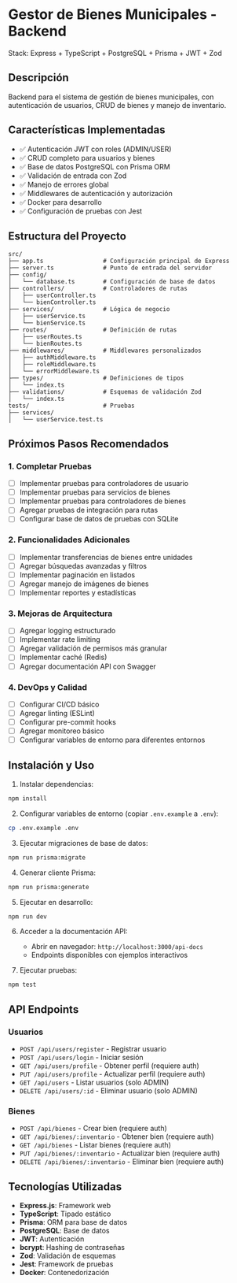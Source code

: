 # Gestor de Bienes Municipales - Backend

Stack: Express + TypeScript + PostgreSQL + Prisma + JWT + Zod

## Descripción

Backend para el sistema de gestión de bienes municipales, con autenticación de usuarios, CRUD de bienes y manejo de inventario.

## Características Implementadas

- ✅ Autenticación JWT con roles (ADMIN/USER)
- ✅ CRUD completo para usuarios y bienes
- ✅ Base de datos PostgreSQL con Prisma ORM
- ✅ Validación de entrada con Zod
- ✅ Manejo de errores global
- ✅ Middlewares de autenticación y autorización
- ✅ Docker para desarrollo
- ✅ Configuración de pruebas con Jest

## Estructura del Proyecto

```
src/
├── app.ts                 # Configuración principal de Express
├── server.ts              # Punto de entrada del servidor
├── config/
│   └── database.ts        # Configuración de base de datos
├── controllers/           # Controladores de rutas
│   ├── userController.ts
│   └── bienController.ts
├── services/              # Lógica de negocio
│   ├── userService.ts
│   └── bienService.ts
├── routes/                # Definición de rutas
│   ├── userRoutes.ts
│   └── bienRoutes.ts
├── middlewares/           # Middlewares personalizados
│   ├── authMiddleware.ts
│   ├── roleMiddleware.ts
│   └── errorMiddleware.ts
├── types/                 # Definiciones de tipos
│   └── index.ts
├── validations/           # Esquemas de validación Zod
│   └── index.ts
tests/                     # Pruebas
├── services/
│   └── userService.test.ts
```

## Próximos Pasos Recomendados

### 1. Completar Pruebas
- [ ] Implementar pruebas para controladores de usuario
- [ ] Implementar pruebas para servicios de bienes
- [ ] Implementar pruebas para controladores de bienes
- [ ] Agregar pruebas de integración para rutas
- [ ] Configurar base de datos de pruebas con SQLite

### 2. Funcionalidades Adicionales
- [ ] Implementar transferencias de bienes entre unidades
- [ ] Agregar búsquedas avanzadas y filtros
- [ ] Implementar paginación en listados
- [ ] Agregar manejo de imágenes de bienes
- [ ] Implementar reportes y estadísticas

### 3. Mejoras de Arquitectura
- [ ] Agregar logging estructurado
- [ ] Implementar rate limiting
- [ ] Agregar validación de permisos más granular
- [ ] Implementar caché (Redis)
- [ ] Agregar documentación API con Swagger

### 4. DevOps y Calidad
- [ ] Configurar CI/CD básico
- [ ] Agregar linting (ESLint)
- [ ] Configurar pre-commit hooks
- [ ] Agregar monitoreo básico
- [ ] Configurar variables de entorno para diferentes entornos

## Instalación y Uso

1. Instalar dependencias:
```bash
npm install
```

2. Configurar variables de entorno (copiar `.env.example` a `.env`):
```bash
cp .env.example .env
```

3. Ejecutar migraciones de base de datos:
```bash
npm run prisma:migrate
```

4. Generar cliente Prisma:
```bash
npm run prisma:generate
```

5. Ejecutar en desarrollo:
```bash
npm run dev
```

6. Acceder a la documentación API:
   - Abrir en navegador: `http://localhost:3000/api-docs`
   - Endpoints disponibles con ejemplos interactivos

7. Ejecutar pruebas:
```bash
npm test
```

## API Endpoints

### Usuarios
- `POST /api/users/register` - Registrar usuario
- `POST /api/users/login` - Iniciar sesión
- `GET /api/users/profile` - Obtener perfil (requiere auth)
- `PUT /api/users/profile` - Actualizar perfil (requiere auth)
- `GET /api/users` - Listar usuarios (solo ADMIN)
- `DELETE /api/users/:id` - Eliminar usuario (solo ADMIN)

### Bienes
- `POST /api/bienes` - Crear bien (requiere auth)
- `GET /api/bienes/:inventario` - Obtener bien (requiere auth)
- `GET /api/bienes` - Listar bienes (requiere auth)
- `PUT /api/bienes/:inventario` - Actualizar bien (requiere auth)
- `DELETE /api/bienes/:inventario` - Eliminar bien (requiere auth)

## Tecnologías Utilizadas

- **Express.js**: Framework web
- **TypeScript**: Tipado estático
- **Prisma**: ORM para base de datos
- **PostgreSQL**: Base de datos
- **JWT**: Autenticación
- **bcrypt**: Hashing de contraseñas
- **Zod**: Validación de esquemas
- **Jest**: Framework de pruebas
- **Docker**: Contenedorización